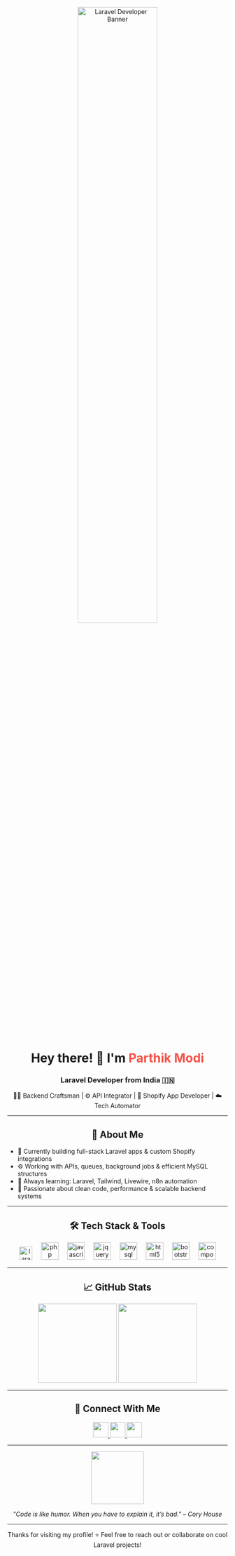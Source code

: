 <p align="center">
  <img src="https://www.onespottechnology.com/images/services/web-development.gif" alt="Laravel Developer Banner" width="60%" />
</p>

<h1 align="center">Hey there! 👋 I'm <span style="color:#f55247">Parthik Modi</span></h1>
<h3 align="center">Laravel Developer from India 🇮🇳</h3>

<p align="center">
  🧑‍💻 Backend Craftsman | ⚙️ API Integrator | 🛒 Shopify App Developer | ☁️ Tech Automator
</p>

---

<h2 align="center">🚀 About Me</h2>

<ul>
  <li>🔭 Currently building full-stack Laravel apps & custom Shopify integrations</li>
  <li>⚙️ Working with APIs, queues, background jobs & efficient MySQL structures</li>
  <li>🧠 Always learning: Laravel, Tailwind, Livewire, n8n automation</li>
  <li>🎯 Passionate about clean code, performance & scalable backend systems</li>
</ul>

---

<h2 align="center">🛠️ Tech Stack & Tools</h2>
<div align="center">
 <img src="https://cdn.jsdelivr.net/gh/devicons/devicon/icons/laravel/laravel-original.svg" height="30" alt="laravel logo"  />
  <img width="12" />
  <img src="https://cdn.jsdelivr.net/gh/devicons/devicon/icons/php/php-original.svg" height="40" alt="php" />
  <img width="12" />
  <img src="https://cdn.jsdelivr.net/gh/devicons/devicon/icons/javascript/javascript-original.svg" height="40" alt="javascript" />
  <img width="12" />
  <img src="https://cdn.jsdelivr.net/gh/devicons/devicon/icons/jquery/jquery-original.svg" height="40" alt="jquery" />
  <img width="12" />
  <img src="https://cdn.jsdelivr.net/gh/devicons/devicon/icons/mysql/mysql-original.svg" height="40" alt="mysql" />
  <img width="12" />
  <img src="https://cdn.jsdelivr.net/gh/devicons/devicon/icons/html5/html5-original.svg" height="40" alt="html5" />
  <img width="12" />
  <img src="https://cdn.jsdelivr.net/gh/devicons/devicon/icons/bootstrap/bootstrap-original.svg" height="40" alt="bootstrap" />
  <img width="12" />
  <img src="https://cdn.jsdelivr.net/gh/devicons/devicon/icons/composer/composer-original.svg" height="40" alt="composer" />
</div>

---

<h2 align="center">📈 GitHub Stats</h2>
<div align="center">
  <img src="https://github-readme-stats.vercel.app/api?username=parthikhm&show_icons=true&theme=tokyonight&hide_border=false" height="180" />
  <img src="https://github-readme-stats.vercel.app/api/top-langs/?username=parthikhm&layout=compact&theme=tokyonight&hide_border=false" height="180" />
</div>

---

<h2 align="center">🤝 Connect With Me</h2>
<p align="center">
  <a href="https://www.linkedin.com/in/parthikhm/" target="_blank">
    <img src="https://img.shields.io/static/v1?message=LinkedIn&logo=linkedin&label=&color=0077B5&logoColor=white&style=for-the-badge" height="35" />
  </a>
  <a href="https://wa.me/qr/DRUDDTBUI4C3C1" target="_blank">
    <img src="https://img.shields.io/static/v1?message=WhatsApp&logo=whatsapp&label=&color=25D366&logoColor=white&style=for-the-badge" height="35" />
  </a>
  <a href="https://x.com/phmodi2810" target="_blank">
    <img src="https://img.shields.io/static/v1?message=Twitter&logo=twitter&label=&color=1DA1F2&logoColor=white&style=for-the-badge" height="35" />
  </a>
</p>

---

<p align="center">
  <img src="https://media.giphy.com/media/M9gbBd9nbDrOTu1Mqx/giphy.gif" height="120" />
</p>

<p align="center">
  <em>"Code is like humor. When you have to explain it, it’s bad." – Cory House</em>
</p>

---

<p align="center">
  Thanks for visiting my profile! ⭐ Feel free to reach out or collaborate on cool Laravel projects!
</p>
